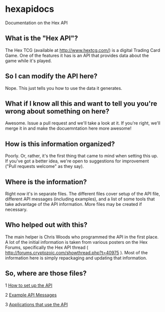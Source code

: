 # hexapidocs
Documentation on the Hex API

## What is the "Hex API"?
The Hex TCG (available at http://www.hextcg.com/) is a digital Trading Card Game.  One of the features it has is an
API that provides data about the game while it's played.

## So I can modify the API here?
Nope. This just tells you how to use the data it generates.

## What if I know all this and want to tell you you're wrong about something on here?
Awesome.  Issue a pull request and we'll take a look at it.  If you're right, we'll merge it in and make the 
docuemntation here more awesome!

## How is this information organized?
Poorly.  Or, rather, it's the first thing that came to mind when setting this up. If you've got a better idea, 
we're open to suggestions for improvement ("Pull requests welcome" as they say).

## Where is the information?
Right now it's in separate files.  The different files cover setup of the API file, different API messages 
(including examples), and a list of some tools that take advantage of the API information.  More files may be created
if necessary.

## Who helped out with this?
The main helper is Chris Woods who programmed the API in the first place.  A lot of the initial information 
is taken from various posters on the Hex Forums, specifically the Hex API thread ( http://forums.cryptozoic.com/showthread.php?t=40975 ).  Most of the information here is simply repackaging and updating that information.

## So, where are those files?
1 [How to set up the API](http://github.com/dylannorthrup/hexapidocs/blob/MASTER/01_Setting_Up_The_API.md)

2 [Example API Messages](http://github.com/dylannorthrup/hexapidocs/blob/MASTER/02_Example_Messages.md)

3 [Applications that use the API](http://github.com/dylannorthrup/hexapidocs/blob/MASTER/03_Applications_That_Use_The_API.md)
